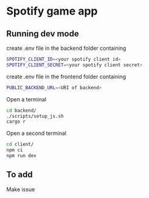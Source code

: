 # Spotify game app

## Running dev mode

create .env file in the backend folder containing

```bash
SPOTIFY_CLIENT_ID=<your spotify client id>
SPOTIFY_CLIENT_SECRET=<your spotify client secret>
```

create .env file in the frontend folder containing

```bash
PUBLIC_BACKEND_URL=<URI of backend>
```

Open a terminal

```bash
cd backend/
./scripts/setup_js.sh
cargo r
```

Open a second terminal

```bash
cd client/
npm ci
npm run dev
```

## To add

Make issue
